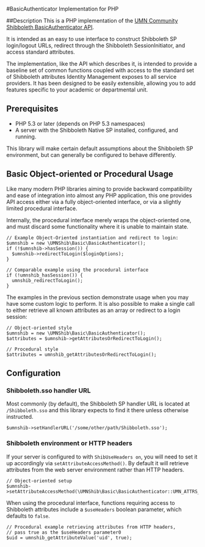 #BasicAuthenticator Implementation for PHP

##Description
This is a PHP implementation of the [UMN Community Shibboleth BasicAuthenticator
API](https://github.umn.edu/umn-community-shib/umn-shib-api).

It is intended as an easy to use interface to construct Shibboleth SP
login/logout URLs, redirect through the Shibboleth SessionInitiator, and access
standard attributes.

The implementation, like the API which describes it, is intended to provide a
baseline set of common functions coupled with access to the standard set of
Shibboleth attributes Identity Management exposes to all service providers. It 
has been designed to be easily extensible, allowing you to add features specific
to your academic or departmental unit.

## Prerequisites
- PHP 5.3 or later (depends on PHP 5.3 namespaces)
- A server with the Shibboleth Native SP installed, configured, and running.

This library will make certain default assumptions about the Shibboleth SP
environment, but can generally be configured to behave differently.  

## Basic Object-oriented or Procedural Usage
Like many modern PHP libraries aiming to provide backward compatibility and ease
of integration into almost any PHP application, this one provides API access
either via a fully object-oriented interface, or via a slightly limited
procedural interface.

Internally, the procedural interface merely wraps the object-oriented one, and
must discard some functionality where it is unable to maintain state.

    // Example Object-Oriented instantiation and redirect to login:
    $umnshib = new \UMNShib\Basic\BasicAuthenticator();
    if (!$umnshib->hasSession()) {
      $umnshib->redirectToLogin($loginOptions);
    }

    // Comparable example using the procedural interface
    if (!umnshib_hasSession()) {
      umnshib_redirectToLogin();
    }

The examples in the previous section demonstrate usage when you may have some custom logic to perform. It
is also possible to make a single call to either retrieve all known attributes
as an array or redirect to a login session:

    // Object-oriented style
    $umnshib = new \UMNShib\Basic\BasicAuthenticator();
    $attributes = $umnshib->getAttributesOrRedirectToLogin();

    // Procedural style
    $attributes = umnshib_getAttributesOrRedirectToLogin();

## Configuration
### Shibboleth.sso handler URL
Most commonly (by default), the Shibboleth SP handler URL is located at
`/Shibboleth.sso` and this library expects to find it there unless otherwise
instructed.

    $umnshib->setHandlerURL('/some/other/path/Shibboleth.sso');

### Shibboleth environment or HTTP headers
If your server is configured to with `ShibUseHeaders on`, you will need to set
it up accordingly via `setAttributeAccessMethod()`. By default it will retrieve
attributes from the web server environment rather than HTTP headers.

    // Object-oriented setup
    $umnshib->setAttributeAccessMethod(\UMNShib\Basic\BasicAuthenticator::UMN_ATTRS_FROM_HEADERS);

When using the procedural interface, functions requiring access to Shibboleth
attributes include a `$useHeaders` boolean parameter, which defaults to `false`.

    // Procedural example retrieving attributes from HTTP headers,
    // pass true as the $useHeaders parameter0
    $uid = umnshib_getAttributeValue('uid', true);

